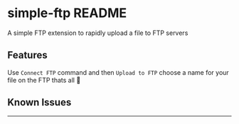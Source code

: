 # simple-ftp README

A simple FTP extension to rapidly upload a file to FTP servers

## Features
Use `Connect FTP` command and then `Upload to FTP` choose a name for your file on the FTP thats all :panda_face:

## Known Issues


-----------------------------------------------------------------------------------------------------------


